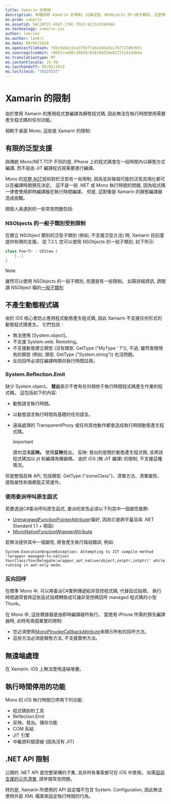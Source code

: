 ```yaml
---
title: Xamarin 的限制
description: 本檔說明 Xamarin 的限制、討論泛型、NSObjects 的一般子類別、泛型物件中的 P/Invoke 等等。
ms.prod: xamarin
ms.assetid: 5AC28F21-4567-278C-7F63-9C2142C6E06A
ms.technology: xamarin-ios
author: lobrien
ms.author: laobri
ms.date: 04/09/2018
ms.openlocfilehash: 7d5c9ebec2a1d79df7a9a16da91c79772746f6fc
ms.sourcegitcommit: c9651cad80c2865bc628349d30e82721c01ddb4a
ms.translationtype: MT
ms.contentlocale: zh-TW
ms.lasthandoff: 09/03/2019
ms.locfileid: "70227537"
---
```

# <a name="limitations-of-xamarinios"></a>Xamarin 的限制

由於使用 Xamarin 的應用程式會編譯為靜態程式碼, 因此無法在執行時間使用需要產生程式碼的任何功能。

相較于桌面 Mono, 這些是 Xamarin 的限制:

 <a name="Limited_Generics_Support" />


## <a name="limited-generics-support"></a>有限的泛型支援

與傳統 Mono/NET.TCP 不同的是, iPhone 上的程式碼會在一段時間內以靜態方式編譯, 而不是由 JIT 編譯程式視需要進行編譯。

Mono 的[完整 AOT](https://www.mono-project.com/docs/advanced/aot/#full-aot)技術對於泛型有一些限制, 因為並非每個可能的泛型具現化都可以在編譯時期預先決定。 這不是一般 .NET 或 Mono 執行時間的問題, 因為程式碼一律會使用即時編譯器在執行時間編譯。 但是, 這對像是 Xamarin 的靜態編譯器造成挑戰。

開發人員遇到的一些常見問題包括:

 <a name="Generic_Subclasses_of_NSObjects_are_limited" />


### <a name="generic-subclasses-of-nsobjects-are-limited"></a>NSObjects 的一般子類別受到限制

在建立 NSObject 類別的泛型子類別 (例如, 不支援泛型方法) 時, Xamarin 目前僅提供有限的支援。 從 7.2.1, 您可以使用 NSObjects 的一般子類別, 如下所示:

```csharp
class Foo<T> : UIView {
    [..]
}
```

> [!NOTE]
> 雖然可以使用 NSObjects 的一般子類別, 但還是有一些限制。 如需詳細資訊, 請閱讀 NSObject 檔的[一般子類別](~/ios/internals/api-design/nsobject-generics.md)


 <a name="No_Dynamic_Code_Generation" />


## <a name="no-dynamic-code-generation"></a>不產生動態程式碼

由於 iOS 核心會防止應用程式動態產生程式碼, 因此 Xamarin 不支援任何形式的動態程式碼產生。 它們包括：

- 無法使用 [System.object]。
- 不支援 System.web. Remoting。
- 不支援動態建立類型 (沒有類型. GetType ("MyType ' 1")), 不過, 雖然查閱現有的類型 (例如, 類型. GetType ("System.string")) 也沒問題。
- 反向回呼必須在編譯時期向執行時間註冊。



 <a name="System.Reflection.Emit" />


### <a name="systemreflectionemit"></a>System.Reflection.Emit

缺少 System.object。 **發出**表示不會有任何相依于執行時間程式碼產生作業的程式碼。 這包括如下的內容:

- 動態語言執行時間。
- 以動態語言執行時間為基礎的任何語言。
- 遠端處理的 TransparentProxy 或任何其他動作都會造成執行時間動態產生程式碼。


  > [!IMPORTANT]
  > 請勿混淆**反映。** 使用**反映**發出。 反映: 發出的是關於動態產生程式碼, 並將該程式碼加以 jit 和編譯為機器碼。 由於 iOS (無 JIT 編譯) 的限制, 不支援這種情況。

但是整個反映 API, 包括類型. GetType ("someClass")、清單方法、清單屬性、提取屬性和值都能正常運作。

### <a name="using-delegates-to-call-native-functions"></a>使用委派呼叫原生函式

若要透過C#委派呼叫原生函式, 委派的宣告必須以下列其中一個屬性裝飾:

- [UnmanagedFunctionPointerAttribute](xref:System.Runtime.InteropServices.UnmanagedFunctionPointerAttribute)(偏好, 因為它是跨平臺且與 .NET Standard 1.1 + 相容)
- [MonoNativeFunctionWrapperAttribute](xref:ObjCRuntime.MonoNativeFunctionWrapperAttribute)

若無法提供其中一個屬性, 將會產生執行階段錯誤, 例如:

```
System.ExecutionEngineException: Attempting to JIT compile method '(wrapper managed-to-native) YourClass/YourDelegate:wrapper_aot_native(object,intptr,intptr)' while running in aot-only mode.
```

 <a name="Reverse_Callbacks" />


### <a name="reverse-callbacks"></a>反向回呼

在標準 Mono 中, 可以將委派C#實例傳遞給非受控程式碼, 代替函式指標。 執行時間通常會將這些函式指標轉換成可讓非受控碼回呼 managed 程式碼的小型 Thunk。

在 Mono 中, 這些橋接器是由即時編譯器所執行。 當使用 iPhone 所需的預先編譯器時, 此時有兩個重要的限制:

- 您必須使用[MonoPInvokeCallbackAttribute](xref:ObjCRuntime.MonoPInvokeCallbackAttribute)來標示所有的回呼方法。
- 這些方法必須是靜態方法, 不支援實例方法。

<a name="No_Remoting" />

## <a name="no-remoting"></a>無遠端處理

在 Xamarin. iOS 上無法使用遠端堆疊。


 <a name="Runtime_Disabled_Features" />


## <a name="runtime-disabled-features"></a>執行時間停用的功能

Mono 的 iOS 執行時間已停用下列功能:

- 程式碼剖析工具
- Reflection.Emit
- 反映。發出。儲存功能
- COM 系結
- JIT 引擎
- 中繼資料驗證器 (因為沒有 JIT)


 <a name=".NET_API_Limitations" />


## <a name="net-api-limitations"></a>.NET API 限制

公開的 .NET API 是完整架構的子集, 並非所有專案都可在 iOS 中使用。 如需[目前支援的元件清單](~/cross-platform/internals/available-assemblies.md), 請參閱常見問題。



特別是, Xamarin 所使用的 API 設定檔不包含 System. Configuration, 因此無法使用外部 XML 檔案來設定執行時間的行為。
